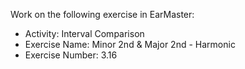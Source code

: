 Work on the following exercise in EarMaster:
- Activity: Interval Comparison
- Exercise Name: Minor 2nd & Major 2nd - Harmonic
- Exercise Number: 3.16

